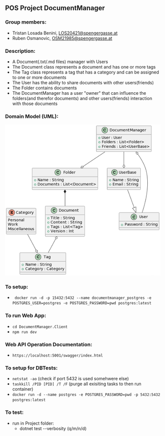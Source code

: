 ## POS Project DocumentManager
### Group members:
- Tristan Losada Benini, LOS20421@spengergasse.at
- Ruben Osmanovic, OSM21985@spengergasse.at

### Description:
- A Document(.txt/.md files) manager with Users
- The Document class represents a document and has one or more tags
- The Tag class represents a tag that has a category and can be assigned to one or more documents
- The User has the ability to share documents with other users(friends)
- The Folder contains documents
- The DocumentManager has a user "owner" that can influence the folders(and therefor documents) and other users(friends) interaction with those documents

### Domain Model (UML):


![](DomainModel.png)


### To setup:
- ``` docker run -d -p 15432:5432 --name documentmanager_postgres -e POSTGRES_USER=postgres -e POSTGRES_PASSWORD=pwd postgres:latest```

### To run Web App:
- ```cd DocumentManager.Client```
- ```npm run dev```

### Web API Operation Documentation:
- ```https://localhost:5001/swagger/index.html```

### To setup for DBTests:
- ```netstat -ao``` (check if port 5432 is used somehwere else)
- ```taskkill /PID [PID] /T /F``` (purge all exisiting tasks to then run container)
- ```docker run -d --name postgres -e POSTGRES_PASSWORD=pwd -p 5432:5432 postgres:latest```

### To test:
- run in Project folder:
  - dotnet test --verbosity (q/m/n/d)


